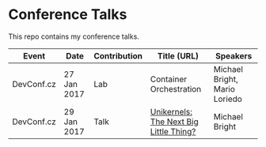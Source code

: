 
Conference Talks
================

This repo contains my conference talks.

Event | Date | Contribution | Title (URL) | Speakers
-|-|-|-|-
DevConf.cz | 27 Jan 2017 | Lab | Container Orchestration | Michael Bright, Mario Loriedo
DevConf.cz | 29 Jan 2017 | Talk | <a href="https://mjbright.github.io/Talks/2017-Jan-29_Devconf.cz_Unikernels/2017-Jan-29_Devconf.cz_Unikernels.md.html" >Unikernels: The Next Big Little Thing?</a> | Michael Bright




